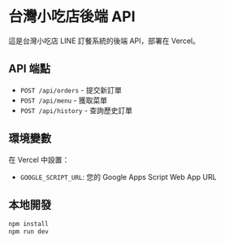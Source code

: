 # 台灣小吃店後端 API

這是台灣小吃店 LINE 訂餐系統的後端 API，部署在 Vercel。

## API 端點

- `POST /api/orders` - 提交新訂單
- `POST /api/menu` - 獲取菜單
- `POST /api/history` - 查詢歷史訂單

## 環境變數

在 Vercel 中設置：
- `GOOGLE_SCRIPT_URL`: 您的 Google Apps Script Web App URL

## 本地開發

```bash
npm install
npm run dev
